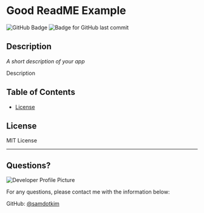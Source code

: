 # Good ReadME Example

  ![GitHub Badge](https://img.shields.io/github/languages/top/samdotkim/GoodREADMEGenerator?style=flat&logo=appveyor) ![Badge for GitHub last commit](https://img.shields.io/github/last-commit/samdotkim/GoodREADMEGenerator?style=flat&logo=appveyor)
  
  
  ## Description 
  
  *A short description of your app* 
  
  Description

  ## Table of Contents
  * [License](#license)
  
  ## License
  
  MIT License
  
  ---
  
  ## Questions?
  
  ![Developer Profile Picture](https://avatars2.githubusercontent.com/u/60358344?v=4) 
  
  For any questions, please contact me with the information below:
 
  GitHub: [@samdotkim](https://api.github.com/users/samdotkim)
  